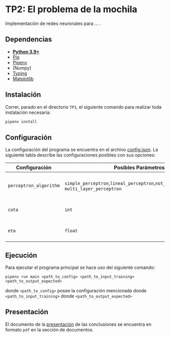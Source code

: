 # TP2: El problema de la mochila
Implementación de redes neuronales para ... . 

## Dependencias
* **[Python 3.9+](https://www.python.org/downloads/)**
* [Pip](https://pip.pypa.io/en/stable/installation/)
* [Pipenv](https://pipenv.pypa.io/en/latest/)
* [Numpy] 
* [Typing](https://pypi.org/project/typing/)
* [Matplotlib](https://pypi.org/project/matplotlib/)

## Instalación
Correr, parado en el directorio `TP3`, el siguiente comando para realizar toda instalación necesaria:
```sh
pipenv install
```

## Configuración
La configuración del programa se encuentra en el archivo [config.json](/TP3/resources/config.json).
La siguiente tabla describe las configuraciones posibles con sus opciones:

| Configuración                       | Posibles Parámetros                                                                        | Descripción                                                                                                        | 
|-------------------------------------|--------------------------------------------------------------------------------------------|--------------------------------------------------------------------------------------------------------------------|
| `perceptron_algorithm`              | `simple_perceptron`,`lineal_perceptron`,`not_linear_perceptron`,y `multi_layer_perceptron` | Algoritmo de perceptron a utilizar.                                                           |
| `cota`                              | `int`                                                                                      | Cantidad de iteraciones máximas                                                               |
| `eta`                               | `float`                                                                                    | Factor para modificar W (eta).                                                                |

## Ejecución
Para ejecutar el programa principal se hace uso del siguiente comando:
```shell
pipenv run main <path_to_config> <path_to_input_training> <path_to_output_expected>
```
donde `<path_to_config>` posee la configuración mencionada
donde `<path_to_input_training>`
donde `<path_to_output_expected>`


## Presentación
El documento de la [presentación](/TP3/docs/TP3-Presentación-Grupo7.pdf) de las conclusiones se encuentra en formato `pdf` en la sección de documentos.